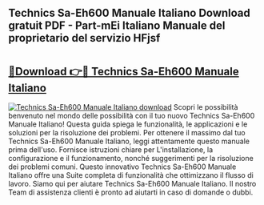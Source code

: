 ## Technics Sa-Eh600 Manuale Italiano Download gratuit PDF - Part-mEi Italiano Manuale del proprietario del servizio HFjsf

# <h2><a href="http://dfc0jh.blite.top/?on=Technics+Sa-Eh600+Manuale+Italiano">🔗Download 👉🔴 Technics Sa-Eh600 Manuale Italiano</a></h2>

[![Technics Sa-Eh600 Manuale Italiano download](https://i.imgur.com/lujVjoI.png)](http://dfc0jh.blite.top/?on=Technics+Sa-Eh600+Manuale+Italiano)
Scopri le possibilità benvenuto nel mondo delle possibilità con il tuo nuovo Technics Sa-Eh600 Manuale Italiano! Questa guida spiega le funzionalità, le applicazioni e le soluzioni per la risoluzione dei problemi. Per ottenere il massimo dal tuo Technics Sa-Eh600 Manuale Italiano, leggi attentamente questo manuale prima dell'uso. Fornisce istruzioni chiare per L'installazione, la configurazione e il funzionamento, nonché suggerimenti per la risoluzione dei problemi comuni. Questo innovativo Technics Sa-Eh600 Manuale Italiano offre una Suite completa di funzionalità che ottimizzano il flusso di lavoro. Siamo qui per aiutare Technics Sa-Eh600 Manuale Italiano. Il nostro Team di assistenza clienti è pronto ad aiutarti in caso di domande o dubbi.
